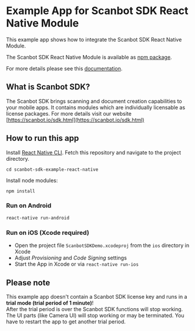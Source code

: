 # Example App for Scanbot SDK React Native Module

This example app shows how to integrate the Scanbot SDK React Native Module. 

The Scanbot SDK React Native Module is available as [npm package](https://www.npmjs.com/package/react-native-scanbot-sdk).

For more details please see this [documentation](https://scanbotsdk.github.io/documentation/react-native/).



## What is Scanbot SDK?
The Scanbot SDK brings scanning and document creation capabilities to your mobile apps. 
It contains modules which are individually licensable as license packages. 
For more details visit our website [https://scanbot.io/sdk.html](https://scanbot.io/sdk.html)



## How to run this app

Install [React Native CLI](https://facebook.github.io/react-native/). 
Fetch this repository and navigate to the project directory.

`cd scanbot-sdk-example-react-native`

Install node modules:

`npm install`

### Run on Android

`react-native run-android`

### Run on iOS (Xcode required)

- Open the project file `ScanbotSDKDemo.xcodeproj` from the `ios` directory in Xcode 
- Adjust *Provisioning* and *Code Signing* settings
- Start the App in Xcode or via `react-native run-ios`



## Please note

This example app doesn't contain a Scanbot SDK license key and runs in a **trial mode (trial period of 1 minute)**!  
After the trial period is over the Scanbot SDK functions will stop working. 
The UI parts (like Camera UI) will stop working or may be terminated.
You have to restart the app to get another trial period.
